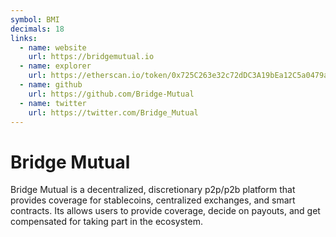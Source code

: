 ```yaml
---
symbol: BMI
decimals: 18
links:
  - name: website
    url: https://bridgemutual.io
  - name: explorer
    url: https://etherscan.io/token/0x725C263e32c72dDC3A19bEa12C5a0479a81eE688
  - name: github
    url: https://github.com/Bridge-Mutual
  - name: twitter
    url: https://twitter.com/Bridge_Mutual
---
```


# Bridge Mutual

Bridge Mutual is a decentralized, discretionary p2p/p2b platform that provides coverage for stablecoins, centralized exchanges, and smart contracts. Its allows users to provide coverage, decide on payouts, and get compensated for taking part in the ecosystem.
